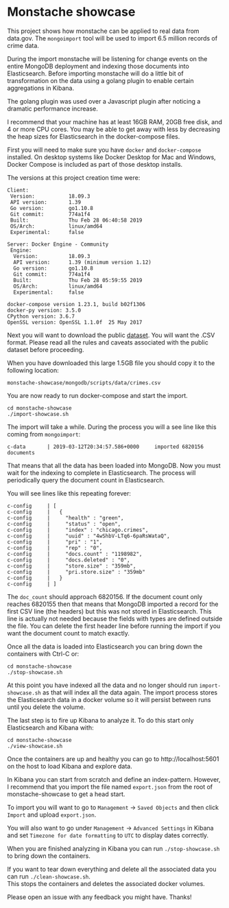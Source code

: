 # Monstache showcase

This project shows how monstache can be applied to real data from data.gov.  The `mongoimport` tool will be used
to import 6.5 million records of crime data.

During the import monstache will be listening for change events on the entire MongoDB deployment and indexing 
those documents into Elasticsearch.  Before importing monstache will do a little bit of transformation on the 
data using a golang plugin to enable certain aggregations in Kibana. 

The golang plugin was used over a Javascript plugin after noticing a dramatic performance increase.

I recommend that your machine has at least 16GB RAM, 20GB free disk, and 4 or more CPU cores. You may be able to 
get away with less by decreasing the heap sizes for Elasticsearch in the docker-compose files.

First you will need to make sure you have `docker` and `docker-compose` installed.  On desktop systems like 
Docker Desktop for Mac and Windows, Docker Compose is included as part of those desktop installs.

The versions at this project creation time were:

```
Client:
 Version:           18.09.3
 API version:       1.39
 Go version:        go1.10.8
 Git commit:        774a1f4
 Built:             Thu Feb 28 06:40:58 2019
 OS/Arch:           linux/amd64
 Experimental:      false

Server: Docker Engine - Community
 Engine:
  Version:          18.09.3
  API version:      1.39 (minimum version 1.12)
  Go version:       go1.10.8
  Git commit:       774a1f4
  Built:            Thu Feb 28 05:59:55 2019
  OS/Arch:          linux/amd64
  Experimental:     false

docker-compose version 1.23.1, build b02f1306
docker-py version: 3.5.0
CPython version: 3.6.7
OpenSSL version: OpenSSL 1.1.0f  25 May 2017
```

Next you will want to download the public [dataset](https://catalog.data.gov/dataset/crimes-2001-to-present-398a4). You will
want the .CSV format.  Please read all the rules and caveats associated with the public dataset before proceeding.

When you have downloaded this large 1.5GB file you should copy it to the following location:

```
monstache-showcase/mongodb/scripts/data/crimes.csv
```

You are now ready to run docker-compose and start the import. 

```
cd monstache-showcase
./import-showcase.sh
```

The import will take a while.  During the process you will a see line like this coming from `mongoimport`:

```
c-data       | 2019-03-12T20:34:57.586+0000     imported 6820156 documents
```

That means that all the data has been loaded into MongoDB.  Now you must wait for the indexing to complete in 
Elasticsearch.  The process will periodically query the document count in Elasticsearch.  

You will see lines like this repeating forever:

```
c-config     | [
c-config     |   {
c-config     |     "health" : "green",
c-config     |     "status" : "open",
c-config     |     "index" : "chicago.crimes",
c-config     |     "uuid" : "4wShbV-LTq6-6paRsWataQ",
c-config     |     "pri" : "1",
c-config     |     "rep" : "0",
c-config     |     "docs.count" : "1198982",
c-config     |     "docs.deleted" : "0",
c-config     |     "store.size" : "359mb",
c-config     |     "pri.store.size" : "359mb"
c-config     |   }
c-config     | ]

```

The `doc_count` should approach 6820156.  If the document count only reaches 6820155 then that
means that MongoDB imported a record for the first CSV line (the headers) but this was not stored in Elasticsearch. This
line is actually not needed because the fields with types are defined outside the file.  You can delete the first header 
line before running the import if you want the document count to match exactly.

Once all the data is loaded into Elasticsearch you can bring down the containers with Ctrl-C or:

```
cd monstache-showcase
./stop-showcase.sh
```

At this point you have indexed all the data and no longer should run `import-showcase.sh` as that will index all the data
again. The import process stores the Elasticsearch data in a docker volume so it will persist between runs until you 
delete the volume.

The last step is to fire up Kibana to analyze it. To do this start only Elasticsearch and Kibana with:

```
cd monstache-showcase
./view-showcase.sh
```

Once the containers are up and healthy you can go to http://localhost:5601 on the host to load Kibana and explore data.  

In Kibana you can start from scratch and define an index-pattern. However, I recommend that you import the 
file named `export.json` from the root of monstache-showcase to get a head start.

To import you will want to go to `Management` -> `Saved Objects` and then click `Import` and upload `export.json`.

You will also want to go under `Management` -> `Advanced Settings` in Kibana and set `Timezone for date formatting`
to `UTC` to display dates correctly.

When you are finished analyzing in Kibana you can run `./stop-showcase.sh` to bring down the containers.

If you want to tear down everything and delete all the associated data you can run `./clean-showcase.sh`.  
This stops the containers and deletes the associated docker volumes.  

Please open an issue with any feedback you might have.  Thanks!


